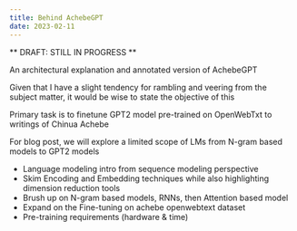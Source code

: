 ```yaml
---
title: Behind AchebeGPT
date: 2023-02-11
---
```


** DRAFT: STILL IN PROGRESS **

An architectural explanation and annotated version of AchebeGPT

Given that I have a slight tendency for rambling and veering from the subject matter, it would be wise to state the objective of this   

Primary task is to finetune GPT2 model pre-trained on OpenWebTxt to writings of Chinua Achebe

For blog post, we will explore a limited scope of LMs from N-gram based models to GPT2 models

- Language modeling intro from sequence modeling perspective
- Skim Encoding and Embedding techniques while also highlighting dimension reduction tools 
- Brush up on N-gram based models, RNNs, then Attention based model
- Expand on the Fine-tuning on achebe openwebtext dataset
- Pre-training requirements (hardware & time)


